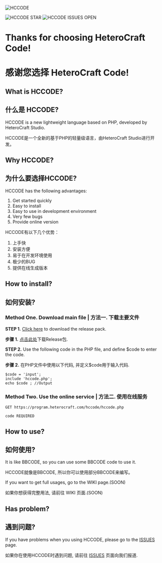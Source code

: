 ![HCCODE](https://img.shields.io/badge/HeteroCraft-CODE-blue)

![HCCODE STAR](https://img.shields.io/github/stars/HeteroCraft/HCCODE.svg)
![HCCODE ISSUES OPEN](https://img.shields.io/github/issues/HeteroCraft/HCCODE.svg)

# Thanks for choosing HeteroCraft Code!
# 感谢您选择 HeteroCraft Code!

## What is HCCODE?
## 什么是 HCCODE?

HCCODE is a new lightweight language based on PHP, developed by HeteroCraft Studio.

HCCODE是一个全新的基于PHP的轻量级语言，由HeteroCraft Studio进行开发。

## Why HCCODE?
## 为什么要选择HCCODE?

HCCODE has the following advantages:
1. Get started quickly
2. Easy to install
3. Easy to use in development environment
4. Very few bugs
5. Provide online version

HCCODE有以下几个优势：
1. 上手快
2. 安装方便
3. 易于在开发环境使用
4. 极少的BUG
5. 提供在线生成版本

## How to install?
## 如何安装?

### Method One. Download main file | 方法一. 下载主要文件

**STEP 1.** [Click here](https://github.com/HeteroCraft/HCCODE/releases) to download the release pack.

**步骤 1.** [点击此处](https://github.com/HeteroCraft/HCCODE/releases)下载Release包.

**STEP 2.** Use the following code in the PHP file, and define $code to enter the code.

**步骤 2.** 在PHP文件中使用以下代码, 并定义$code用于输入代码.

```
$code = 'input';
include 'hccode.php';
echo $code ; //Output
```

### Method Two. Use the online service | 方法二. 使用在线服务

```
GET https://program.heterocraft.com/hccode/hccode.php

code REQUIRED
```

## How to use?
## 如何使用?

It is like BBCODE, so you can use some BBCODE code to use it.

HCCODE就像是BBCODE, 所以你可以使用部分BBCODE来编写。

If you want to get full usages, go to the WIKI page.(SOON)

如果你想获得完整用法, 请前往 WIKI 页面.(SOON)

## Has problem?
## 遇到问题?

If you have problems when you using HCCODE, please go to the [ISSUES](https://github.com/HeteroCraft/HCCODE/issues) page.

如果你在使用HCCODE时遇到问题, 请前往 [ISSUES](https://github.com/HeteroCraft/HCCODE/issues) 页面向我们报道.
